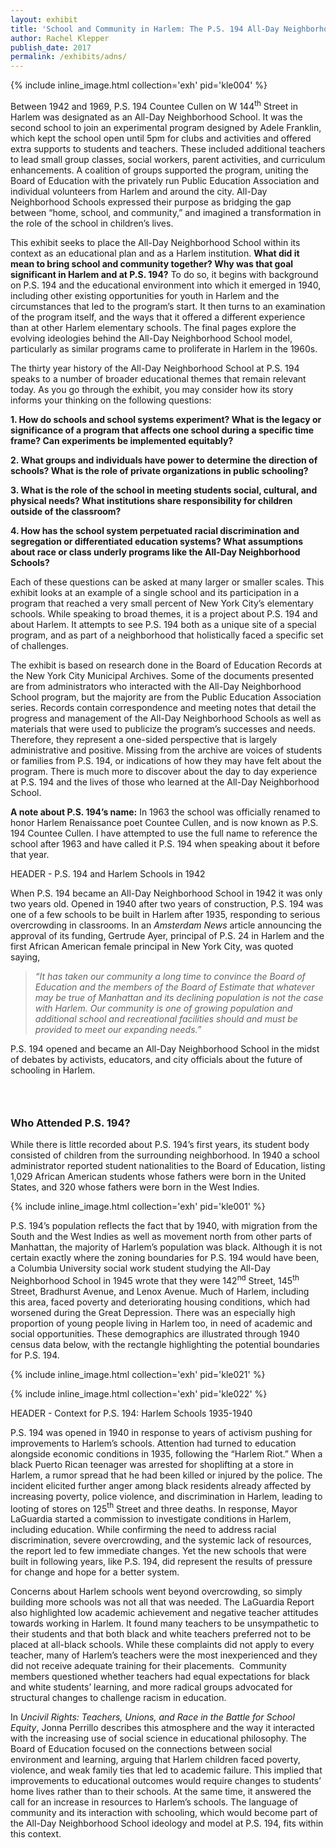 ```yaml
---
layout: exhibit
title: 'School and Community in Harlem: The P.S. 194 All-Day Neighborhood School'
author: Rachel Klepper
publish_date: 2017  
permalink: /exhibits/adns/
---
```


{% include inline_image.html collection='exh' pid='kle004' %}

<p class="p1">Between 1942 and 1969, P.S. 194 Countee Cullen on W 144<span class="s1"><sup>th</sup></span> Street in Harlem was designated as an All-Day Neighborhood School. It was the second school to join an experimental program designed by Adele Franklin, which kept the school open until 5pm for clubs and activities and offered extra supports to students and teachers. These included additional teachers to lead small group classes, social workers, parent activities, and curriculum enhancements. A coalition of groups supported the program, uniting the Board of Education with the privately run Public Education Association and individual volunteers from Harlem and around the city. All-Day Neighborhood Schools expressed their purpose as bridging the gap between “home, school, and community,” and imagined a transformation in the role of the school in children’s lives.<span class="Apple-converted-space">&nbsp;</span></p>
<p class="p2">This exhibit seeks to place the All-Day Neighborhood School within its context as an educational plan and as a Harlem institution. <strong>What did it mean to bring school and community together? Why was that goal significant in Harlem and at P.S. 194?</strong> To do so, it begins with background on P.S. 194 and the educational environment into which it emerged in 1940, including other existing opportunities for youth in Harlem and the circumstances that led to the program’s start. It then turns to an examination of the program itself, and the ways that it offered a different experience than at other Harlem elementary schools. The final pages explore the evolving ideologies behind the All-Day Neighborhood School model, particularly as similar programs came to proliferate in Harlem in the 1960s.</p>
<p class="p1">The thirty year history of the All-Day Neighborhood School at P.S. 194 speaks to a number of broader educational themes that remain relevant today. As you go through the exhibit, you may consider how its story informs your thinking on the following questions:</p>
<p class="p2"><strong>1. How do schools and school systems experiment? What is the legacy or significance of a program that affects one school during a specific time frame? Can experiments be implemented equitably?</strong></p>
<p class="p2"><strong>2. What groups and individuals have power to determine the direction of schools? What is the role of private organizations in public schooling?</strong></p>
<p class="p2"><strong>3. What is the role of the school in meeting students social, cultural, and physical needs? What institutions share responsibility for children outside of the classroom?</strong></p>
<p class="p2"><strong>4. How has the school system perpetuated racial discrimination and segregation or differentiated education systems? What assumptions about race or class underly programs like the All-Day Neighborhood Schools?</strong></p>
<p class="p2">Each of these questions can be asked at many larger or smaller scales. This exhibit looks at an example of a single school and its participation in a program that reached a very small percent of New York City’s elementary schools. While speaking to broad themes, it is a project about P.S. 194 and about Harlem. It attempts to see P.S. 194 both as a unique site of a special program, and as part of a neighborhood that holistically faced a specific set of challenges.<span class="Apple-converted-space">&nbsp;</span></p>
<p class="p1">The exhibit is based on research done in the Board of Education Records at the New York City Municipal Archives. Some of the documents presented are from administrators who interacted with the All-Day Neighborhood School program, but the majority are from the Public Education Association series. Records contain correspondence and meeting notes that detail the progress and management of the All-Day Neighborhood Schools as well as materials that were used to publicize the program’s successes and needs. Therefore, they represent a one-sided perspective that is largely administrative and positive. Missing from the archive are voices of students or families from P.S. 194, or indications of how they may have felt about the program. There is much more to discover about the day to day experience at P.S. 194 and the lives of those who learned at the All-Day Neighborhood School.</p>
<p class="p1"><strong>A note about P.S. 194’s name:</strong> In 1963 the school was officially renamed to honor Harlem Renaissance poet Countee Cullen, and is now known as P.S. 194 Countee Cullen. I have attempted to use the full name to reference the school after 1963 and have called it P.S. 194 when speaking about it before that year.

HEADER - P.S. 194 and Harlem Schools in 1942

<p class="p1">When P.S. 194 became an All-Day Neighborhood School in 1942 it was only two years old. Opened in 1940 after two years of construction, P.S. 194 was one of a few schools to be built in Harlem after 1935, responding to serious overcrowding in classrooms. In an <em>Amsterdam News</em> article announcing the approval of its funding, Gertrude Ayer, principal of P.S. 24 in Harlem and the first African American female principal in New York City, was quoted saying,<span class="Apple-converted-space">&nbsp;</span></p>
<blockquote>
<p class="p1"><em>“It has taken our community a long time to convince the Board of Education and the members of the Board of Estimate that whatever may be true of Manhattan and its declining population is not the case with Harlem. Our community is one of growing population and additional school and recreational facilities should and must be provided to meet our expanding needs.”</em></p>
</blockquote>
<p class="p1">P.S. 194 opened and became an All-Day Neighborhood School in the midst of debates by activists, educators, and city officials about the future of schooling in Harlem.</p>

<h3 style="text-align: left;">&nbsp;</h3>
<h3 style="text-align: left;">Who Attended P.S. 194?</h3>
<p class="p1">While there is little recorded about P.S. 194’s first years, its student body consisted of children from the surrounding neighborhood. In 1940 a school administrator reported student nationalities to the Board of Education, listing 1,029 African American students whose fathers were born in the United States, and 320 whose fathers were born in the West Indies.</p>

{% include inline_image.html collection='exh' pid='kle001' %}

<p class="p1">P.S. 194’s population reflects the fact that by 1940, with migration from the South and the West Indies as well as movement north from other parts of Manhattan, the majority of Harlem’s population was black. Although it is not certain exactly where the zoning boundaries for P.S. 194 would have been, a Columbia University social work student studying the All-Day Neighborhood School in 1945 wrote that they were 142<span class="s1"><sup>nd</sup></span> Street, 145<span class="s1"><sup>th</sup></span> Street, Bradhurst Avenue, and Lenox Avenue. Much of Harlem, including this area, faced poverty and deteriorating housing conditions, which had worsened during the Great Depression. There was an especially high proportion of young people living in Harlem too, in need of academic and social opportunities. These demographics are illustrated through 1940 census data below, with the rectangle highlighting the potential boundaries for P.S. 194.

{% include inline_image.html collection='exh' pid='kle021' %}

{% include inline_image.html collection='exh' pid='kle022' %}

HEADER - Context for P.S. 194: Harlem Schools 1935-1940

<p class="p1">P.S. 194 was opened in 1940 in response to years of activism pushing for improvements to Harlem’s schools. Attention had turned to education alongside economic conditions in 1935, following the “Harlem Riot.” When a black Puerto Rican teenager was arrested for shoplifting at a store in Harlem, a rumor spread that he had been killed or injured by the police. The incident elicited further anger among black residents already affected by increasing poverty, police violence, and discrimination in Harlem, leading to looting of stores on 125<span class="s1"><sup>th</sup></span>&nbsp;Street and three deaths. In response, Mayor LaGuardia started a commission to investigate conditions in Harlem, including education. While confirming the need to address racial discrimination, severe overcrowding, and the systemic lack of resources, the report led to few immediate changes. Yet the new schools that were built in following years, like P.S. 194, did represent the results of pressure for change and hope for a better system.<span class="Apple-converted-space">&nbsp;</span></p>
<p class="p1">Concerns about Harlem schools went beyond overcrowding, so simply building more schools was not all that was needed. The LaGuardia Report also highlighted low academic achievement and negative teacher attitudes towards working in Harlem. It found many teachers to be unsympathetic to their students and that both black and white teachers preferred not to be placed at all-black schools. While these complaints did not apply to every teacher, many of Harlem’s teachers were the most inexperienced and they did not receive adequate training for their placements.<span class="Apple-converted-space">&nbsp;&nbsp;</span>Community members questioned whether teachers had equal expectations for black and white students’ learning, and more radical groups advocated for structural changes to challenge racism in education.<span class="Apple-converted-space">&nbsp;</span></p>
<p class="p1">In&nbsp;<em>Uncivil Rights: Teachers, Unions, and Race in the Battle for School Equity</em>, Jonna Perrillo describes this atmosphere and the way it interacted with the increasing use of social science in educational philosophy. The Board of Education focused on the connections between social environment and learning, arguing that Harlem children faced poverty, violence, and weak family ties that led to academic failure. This implied that improvements to educational outcomes would require changes to students’ home lives rather than to their schools. At the same time, it answered the call for an increase in resources to Harlem’s schools. The language of community and its interaction with schooling, which would become part of the All-Day Neighborhood School ideology and model at P.S. 194, fits within this context.</p>
